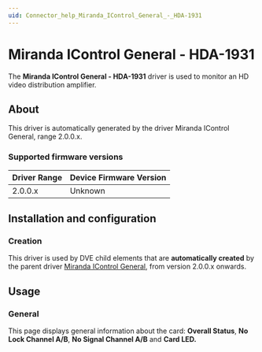 ```yaml
---
uid: Connector_help_Miranda_IControl_General_-_HDA-1931
---
```


# Miranda IControl General - HDA-1931

The **Miranda IControl General - HDA-1931** driver is used to monitor an HD video distribution amplifier.

## About

This driver is automatically generated by the driver Miranda IControl General, range 2.0.0.x.

### Supported firmware versions

| **Driver Range** | **Device Firmware Version** |
|------------------|-----------------------------|
| 2.0.0.x          | Unknown                     |

## Installation and configuration

### Creation

This driver is used by DVE child elements that are **automatically created** by the parent driver [Miranda IControl General](xref:Connector_help_Miranda_IControl_General), from version 2.0.0.x onwards.

## Usage

### General

This page displays general information about the card: **Overall Status**, **No Lock Channel A/B**, **No Signal Channel A/B** and **Card LED.**

